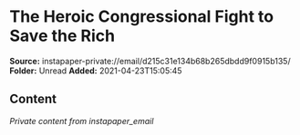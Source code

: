 # The Heroic Congressional Fight to Save the Rich

**Source:** instapaper-private://email/d215c31e134b68b265dbdd9f0915b135/
**Folder:** Unread
**Added:** 2021-04-23T15:05:45




## Content
*Private content from instapaper_email*
